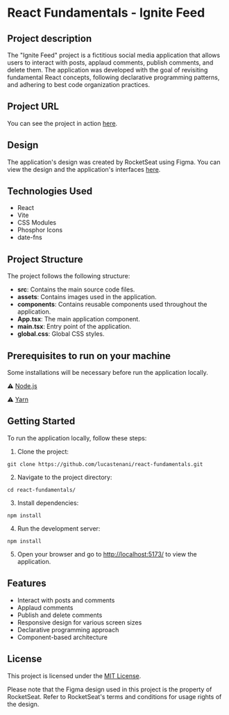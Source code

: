 # React Fundamentals - Ignite Feed

## Project description

The "Ignite Feed" project is a fictitious social media application that allows users to interact with posts, applaud comments, publish comments, and delete them. The application was developed with the goal of revisiting fundamental React concepts, following declarative programming patterns, and adhering to best code organization practices.

## Project URL

You can see the project in action [here](https://lucastenani.github.io/react-fundamentals/).

## Design

The application's design was created by RocketSeat using Figma. You can view the design and the application's interfaces [here](https://www.figma.com/community/file/1113573231685349036).

## Technologies Used

- React
- Vite
- CSS Modules
- Phosphor Icons
- date-fns

## Project Structure

The project follows the following structure:

- **src**: Contains the main source code files.
- **assets**: Contains images used in the application.
- **components**: Contains reusable components used throughout the application.
- **App.tsx**: The main application component.
- **main.tsx**: Entry point of the application.
- **global.css**: Global CSS styles.

## Prerequisites to run on your machine

Some installations will be necessary before run the application locally.

:warning: [Node.js](https://nodejs.org/en/download/)

:warning: [Yarn](https://classic.yarnpkg.com/en/docs/install/#debian-stable)

## Getting Started

To run the application locally, follow these steps:

1. Clone the project:

```
git clone https://github.com/lucastenani/react-fundamentals.git
```

2. Navigate to the project directory:

```
cd react-fundamentals/
```

3. Install dependencies:

```
npm install
```

4. Run the development server:

```
npm install
```

5. Open your browser and go to [http://localhost:5173/](http://localhost:5173/) to view the application.

## Features

- Interact with posts and comments
- Applaud comments
- Publish and delete comments
- Responsive design for various screen sizes
- Declarative programming approach
- Component-based architecture

## License

This project is licensed under the [MIT License](LICENSE).

Please note that the Figma design used in this project is the property of RocketSeat. Refer to RocketSeat's terms and conditions for usage rights of the design.
